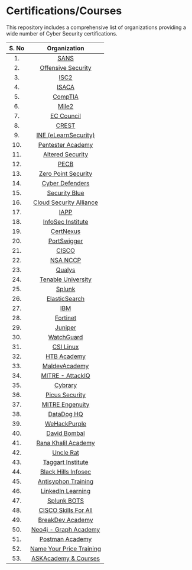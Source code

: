 # Certifications/Courses

This repository includes a comprehensive list of organizations providing a wide number of Cyber Security certifications. 

| S. No | Organization | 
| :------: | :--------: | 
| 1.    | [SANS](https://www.sans.org/) |
| 2.    | [Offensive Security](https://www.offsec.com/) |
| 3.    | [ISC2](https://www.isc2.org/) |
| 4.    | [ISACA](https://www.isaca.org/) | 
| 5.    | [CompTIA](https://www.comptia.org/) |
| 6.    | [Mile2](https://mile2.com/) | 
| 7.    | [EC Council](https://www.eccouncil.org/) | 
| 8.    | [CREST](https://www.crest-approved.org/) |
| 9.    | [INE (eLearnSecurity)](https://ine.com/) |
| 10.   | [Pentester Academy](https://www.pentesteracademy.com/) |
| 11.   | [Altered Security](https://www.alteredsecurity.com/) | 
| 12.   | [PECB](https://pecb.com/) | 
| 13.   | [Zero Point Security](https://www.zeropointsecurity.co.uk/) | 
| 14.   | [Cyber Defenders](https://cyberdefenders.org/) |
| 15.   | [Security Blue](https://securityblue.team/) | 
| 16.   | [Cloud Security Alliance](https://cloudsecurityalliance.org/) | 
| 17.   | [IAPP](https://iapp.org/) | 
| 18.   | [InfoSec Institute](https://www.infosecinstitute.com/) | 
| 19.   | [CertNexus](https://certnexus.com/) | 
| 20.   | [PortSwigger](https://portswigger.net/) | 
| 21.   | [CISCO](https://www.cisco.com/) |
| 22.   | [NSA NCCP](https://ncp-portal.eu/) |
| 23.   | [Qualys](https://www.qualys.com/) |
| 24.   | [Tenable University](https://www.tenable.com/education) |
| 25.   | [Splunk](https://www.splunk.com/)|
| 26.   | [ElasticSearch](https://www.elastic.co/)|
| 27.   | [IBM](https://www.ibm.com/training/)|
| 28.   | [Fortinet](https://training.fortinet.com/)|
| 29.   | [Juniper](https://www.juniper.net/us/en/training.html)|
| 30.   | [WatchGuard](https://www.watchguard.com/wgrd-training/overview) | 
| 31.   | [CSI Linux](https://training.csilinux.com/) |
| 32.   | [HTB Academy](https://academy.hackthebox.com/) |
| 33.   | [MaldevAcademy](https://maldevacademy.com) |
| 34.   | [MITRE - AttackIQ](https://www.academy.attackiq.com/) |
| 35.   | [Cybrary](https://www.cybrary.it/) |
| 36.   | [Picus Security](https://academy.picussecurity.com/) |
| 37.   | [MITRE Engenuity](https://mitre-engenuity.org/) |
| 38.   | [DataDog HQ](https://learn.datadoghq.com/) |
| 39.   | [WeHackPurple](https://academy.wehackpurple.com/) |
| 40.   | [David Bombal](https://courses.davidbombal.com/) | 
| 41.   | [Rana Khalil Academy](https://ranakhalil.teachable.com/) |
| 42.   | [Uncle Rat](https://thexssrat.gumroad.com/) | 
| 43.   | [Taggart Institute](https://taggartinstitute.org/) | 
| 44.   | [Black Hills Infosec](https://www.blackhillsinfosec.com/) | 
| 45.   | [Antisyphon Training](https://www.antisyphontraining.com/) |
| 46.   | [LinkedIn Learning](https://www.linkedin.com/learning/) |
| 47.   | [Splunk BOTS](https://bots.splunk.com/) |
| 48.   | [CISCO Skills For All](https://skillsforall.com/) | 
| 49.   | [BreakDev Academy](https://academy.breakdev.org/evilginx-mastery) |
| 50.   | [Neo4j - Graph Academy](https://graphacademy.neo4j.com/) | 
| 51.   | [Postman Academy](https://academy.postman.com/) |
| 52. | [Name Your Price Training](https://www.nameyourpricetraining.com/) | 
| 53. | [ASKAcademy & Courses](https://courses.null-char.com/) | 

